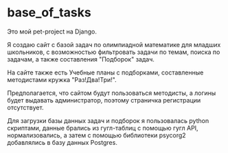 # base_of_tasks
Это мой pet-project на Django.

Я создаю сайт с базой задач по олимпиадной математике для младших школьников, с возможностью фильтровать задачи по темам, поиска по задачам, 
а также составления "Подборок" задач. 

На сайте также есть Учебные планы с подборками, составленные методистами кружка "Раз!Два!Три!".

Предполагается, что сайтом будут пользоваться методисты, а логины будет выдавать администратор, поэтому страничка регистрации отсутствует.

Для загрузки базы данных задач и подборок я пользовалась python скриптами, данные брались из гугл-таблиц с помощью гугл API, нормализовались,
а затем с помощью библиотеки psycorg2 добавлялись в базу данных Postgres. 
